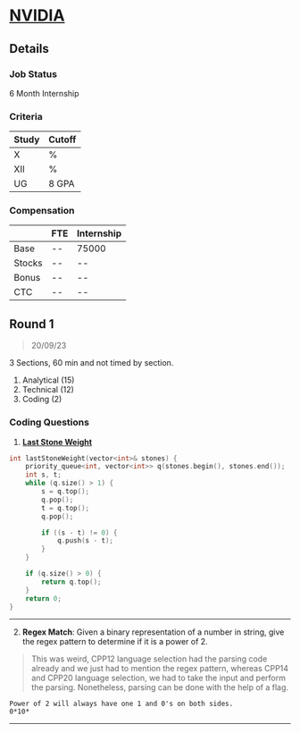 # [NVIDIA](https://www.nvidia.com/)

## Details

### Job Status

6 Month Internship

### Criteria

| Study | Cutoff |
|-------|--------|
| X     | %      |
| XII   | %      |
| UG    | 8 GPA  |

[comment]: # (Any other details go under this. This is a comment)

### Compensation

|        | FTE | Internship |
|--------|-----|------------|
| Base   | --  | 75000      |
| Stocks | --  | --         |
| Bonus  | --  | --         |
| CTC    | --  | --         |

[comment]: # (Details about the rounds go under this comment.)

## Round 1

> 20/09/23

[comment]: # (Summary of the sections and experience below this comment.)

3 Sections, 60 min and not timed by section.

1. Analytical (15)
2. Technical (12)
3. Coding (2)

### Coding Questions

1. **[Last Stone Weight](https://leetcode.com/problems/last-stone-weight/)**

[comment]: # (Add any resources or links or code to this question under this comment.)

```cpp
int lastStoneWeight(vector<int>& stones) {
    priority_queue<int, vector<int>> q(stones.begin(), stones.end());
    int s, t;
    while (q.size() > 1) {
        s = q.top();
        q.pop();
        t = q.top();
        q.pop();

        if ((s - t) != 0) {
            q.push(s - t);
        }
    }

    if (q.size() > 0) {
        return q.top();
    }
    return 0;
}
```

---

2. **Regex Match**: Given a binary representation of a number in string, give the regex pattern to determine if it is a power of 2.

> This was weird, CPP12 language selection had the parsing code already and we just had to mention the regex pattern, whereas CPP14 and CPP20 language selection, we had to take the input and perform the parsing. Nonetheless, parsing can be done with the help of a flag.

[comment]: # (Add any resources or links or code to this question under this comment.)

```
Power of 2 will always have one 1 and 0's on both sides.
0*10*
```

---
